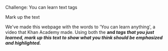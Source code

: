 Challenge: You can learn text tags

Mark up the text

We've made this webpage with the words to 'You can learn anything', a video that Khan Academy made. Using both the <strong> and <em> tags that you just learned, mark up this text to show what you think should be emphasized and highlighted.